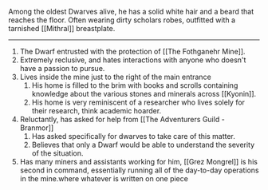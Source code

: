 Among the oldest Dwarves alive, he has a solid white hair and a beard that reaches the floor. Often wearing dirty scholars robes, outfitted with a tarnished [[Mithral]] breastplate. 
 
---
1. The Dwarf entrusted with the protection of [[The Fothganehr Mine]]. 
2. Extremely reclusive, and hates interactions with anyone who doesn't have a passion to pursue.
3. Lives inside the mine just to the right of the main entrance
	1. His home is filled to the brim with books and scrolls containing knowledge about the various stones and minerals across [[Kyonin]].
	2. His home is very reminiscent of a researcher who lives solely for their research, think academic hoarder.
4. Reluctantly, has asked for help from [[The Adventurers Guild - Branmor]]
	1. Has asked specifically for dwarves to take care of this matter.
	2. Believes that only a Dwarf would be able to understand the severity of the situation.
5. Has many miners and assistants working for him, [[Grez Mongrel]] is his second in command, essentially running all of the day-to-day operations in the mine.where whatever is written on one piece 